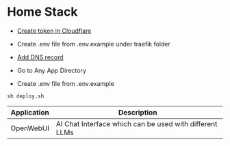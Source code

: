 # Home Stack

* [Create token in Cloudflare](/docs/Cloudflare.md)

* Create .env file from .env.example under traefik folder

* [Add DNS record](/docs/DNS.md)

* Go to Any App Directory  

* Create .env file from .env.example

```
sh deploy.sh
```

| Application | Description |
| -------- | ------- |
| OpenWebUI | AI Chat Interface which can be used with different LLMs |
